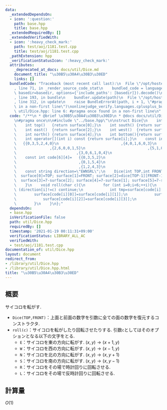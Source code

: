 ```yaml
---
data:
  _extendedDependsOn:
  - icon: ':question:'
    path: base.hpp
    title: base.hpp
  _extendedRequiredBy: []
  _extendedVerifiedWith:
  - icon: ':heavy_check_mark:'
    path: test/aoj/1181.test.cpp
    title: test/aoj/1181.test.cpp
  _pathExtension: hpp
  _verificationStatusIcon: ':heavy_check_mark:'
  attributes:
    _deprecated_at_docs: docs/util/Dice.md
    document_title: "\u30B5\u30A4\u30B3\u30ED"
    links: []
  bundledCode: "Traceback (most recent call last):\n  File \"/opt/hostedtoolcache/Python/3.9.1/x64/lib/python3.9/site-packages/onlinejudge_verify/documentation/build.py\"\
    , line 71, in _render_source_code_stat\n    bundled_code = language.bundle(stat.path,\
    \ basedir=basedir, options={'include_paths': [basedir]}).decode()\n  File \"/opt/hostedtoolcache/Python/3.9.1/x64/lib/python3.9/site-packages/onlinejudge_verify/languages/cplusplus.py\"\
    , line 193, in bundle\n    bundler.update(path)\n  File \"/opt/hostedtoolcache/Python/3.9.1/x64/lib/python3.9/site-packages/onlinejudge_verify/languages/cplusplus_bundle.py\"\
    , line 312, in update\n    raise BundleErrorAt(path, i + 1, \"#pragma once found\
    \ in a non-first line\")\nonlinejudge_verify.languages.cplusplus_bundle.BundleErrorAt:\
    \ util/Dice.hpp: line 6: #pragma once found in a non-first line\n"
  code: "/**\n * @brief \u30B5\u30A4\u30B3\u30ED\n * @docs docs/util/Dice.md\n */\n\
    \n#pragma once\n\n#include \"../base.hpp\"\n\nstruct Dice{\n    int surface[6];\n\
    \    int top()   {return surface[0];}\n    int south() {return surface[1];}\n\
    \    int east()  {return surface[2];}\n    int west()  {return surface[3];}\n\
    \    int north() {return surface[4];}\n    int bottom(){return surface[5];}\n\
    \    int operator[](int i) const {return surface[i];}\n    const int dice[6][6]=\
    \   {{0,3,5,2,4,0}\n                            ,{4,0,1,6,0,3}\n             \
    \               ,{2,6,0,0,1,5}\n                            ,{5,1,0,0,6,2}\n \
    \                           ,{3,0,6,1,0,4}\n                            ,{0,4,2,5,3,0}};\n\
    \    const int code[6][4]=   {{0,3,5,2}\n                            ,{0,2,5,3}\n\
    \                            ,{0,1,5,4}\n                            ,{0,4,5,1}\n\
    \                            ,{1,2,4,3}\n                            ,{1,3,4,2}};\n\
    \    const string direction=\"EWNSRL\";\n    Dice(int TOP,int FRONT){\n      \
    \  surface[0]=TOP; surface[1]=FRONT; surface[2]=dice[TOP-1][FRONT-1];\n      \
    \  surface[3]=7-surface[2]; surface[4]=7-surface[1]; surface[5]=7-surface[0];\n\
    \    }\n    void roll(char c){\n        for (int i=0;i<6;++i){\n            if\
    \ (direction[i]!=c) continue;\n            int tmp=surface[code[i][0]];\n    \
    \        surface[code[i][0]]=surface[code[i][1]];\n            surface[code[i][1]]=surface[code[i][2]];\n\
    \            surface[code[i][2]]=surface[code[i][3]];\n            surface[code[i][3]]=tmp;\n\
    \        }\n    }\n};"
  dependsOn:
  - base.hpp
  isVerificationFile: false
  path: util/Dice.hpp
  requiredBy: []
  timestamp: '2021-01-19 00:11:31+09:00'
  verificationStatus: LIBRARY_ALL_AC
  verifiedWith:
  - test/aoj/1181.test.cpp
documentation_of: util/Dice.hpp
layout: document
redirect_from:
- /library/util/Dice.hpp
- /library/util/Dice.hpp.html
title: "\u30B5\u30A4\u30B3\u30ED"
---
```

## 概要
サイコロを転がす.

- `Dice(TOP,FRONT)`：上面と前面の数字を引数に全ての面の数字を復元するコンストラクタ.
- `roll(c)`：サイコロを転がしたり回転させたりする. 引数`c`としてはそのオプションとなる以下の文字をとる.
    - `E`：サイコロを東の方向に転がす. $(x,y)\rightarrow (x+1,y)$
    - `W`：サイコロを西の方向に転がす. $(x,y)\rightarrow (x-1,y)$
    - `N`：サイコロを北の方向に転がす. $(x,y)\rightarrow (x,y+1)$
    - `S`：サイコロを南の方向に転がす. $(x,y)\rightarrow (x,y-1)$
    - `R`：サイコロをその場で時計回りに回転させる.
    - `L`：サイコロをその場で反時計回りに回転させる.

## 計算量
$O(1)$